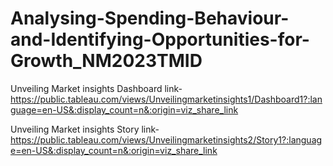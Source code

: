 # Analysing-Spending-Behaviour-and-Identifying-Opportunities-for-Growth_NM2023TMID



Unveiling Market insights Dashboard link-https://public.tableau.com/views/Unveilingmarketinsights1/Dashboard1?:language=en-US&:display_count=n&:origin=viz_share_link

Unveiling Market insights Story link-https://public.tableau.com/views/Unveilingmarketinsights2/Story1?:language=en-US&:display_count=n&:origin=viz_share_link
